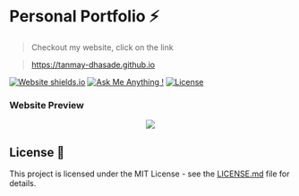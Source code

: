 # Personal Portfolio ⚡️ 
> Checkout my website, click on the link

> https://tanmay-dhasade.github.io


[![Website shields.io](https://img.shields.io/badge/website-up-green)](http://tanmay-dhasade.github.io/)
[![Ask Me Anything !](https://img.shields.io/badge/ask%20me-linkedin-1abc9c.svg)](https://www.linkedin.com/in/tanmayrd/)
[![License](http://img.shields.io/:license-mit-blue.svg?style=flat-square)](http://badges.mit-license.org)

### Website Preview
<p align="center"> 
  <kbd>
    <a href="https://tanmay-dhasade.github.io" target="_blank"><img src="examples/preview.gif">
  </a>
  </kbd>
</p>

## License 📄
This project is licensed under the MIT License - see the [LICENSE.md](./LICENSE) file for details.
